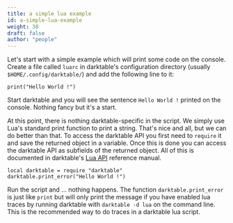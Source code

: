 ```yaml
---
title: a simple lua example
id: a-simple-lua-example
weight: 30
draft: false
author: "people"
---
```


Let's start with a simple example which will print some code on the console. Create a file called `luarc` in darktable's configuration directory (usually `$HOME/.config/darktable/`) and add the following line to it:

```
print("Hello World !")
```

Start darktable and you will see the sentence `Hello World !` printed on the console. Nothing fancy but it's a start.

At this point, there is nothing darktable-specific in the script. We simply use Lua's standard print function to print a string. That's nice and all, but we can do better than that. To access the darktable API you first need to `require` it and save the returned object in a variable. Once this is done you can access the darktable API as subfields of the returned object. All of this is documented in darktable's [Lua API](../api.md) reference manual.

```
local darktable = require "darktable"
darktable.print_error("Hello World !")
```

Run the script and ... nothing happens. The function `darktable.print_error` is just like `print` but will only print the message if you have enabled lua traces by running darktable with `darktable -d lua` on the command line. This is the recommended way to do traces in a darktable lua script.
